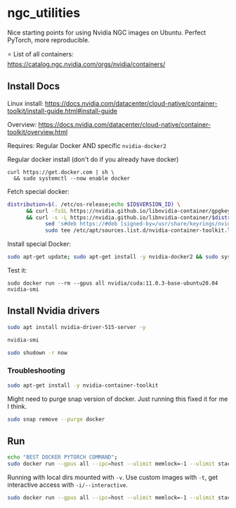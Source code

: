 # ngc_utilities
Nice starting points for using Nvidia NGC images on Ubuntu. Perfect PyTorch, more reproducible.

⭐️ List of all containers: https://catalog.ngc.nvidia.com/orgs/nvidia/containers/

## Install Docs

Linux install: https://docs.nvidia.com/datacenter/cloud-native/container-toolkit/install-guide.html#install-guide

Overview: https://docs.nvidia.com/datacenter/cloud-native/container-toolkit/overview.html

Requires: Regular Docker AND specific `nvidia-docker2`

Regular docker install (don't do if you already have docker)
```
curl https://get.docker.com | sh \
  && sudo systemctl --now enable docker
```

Fetch special docker:

```bash
distribution=$(. /etc/os-release;echo $ID$VERSION_ID) \
      && curl -fsSL https://nvidia.github.io/libnvidia-container/gpgkey | sudo gpg --dearmor -o /usr/share/keyrings/nvidia-container-toolkit-keyring.gpg \
      && curl -s -L https://nvidia.github.io/libnvidia-container/$distribution/libnvidia-container.list | \
            sed 's#deb https://#deb [signed-by=/usr/share/keyrings/nvidia-container-toolkit-keyring.gpg] https://#g' | \
            sudo tee /etc/apt/sources.list.d/nvidia-container-toolkit.list
```

Install special Docker:

```bash
sudo apt-get update; sudo apt-get install -y nvidia-docker2 && sudo systemctl restart docker
```

Test it:
```
sudo docker run --rm --gpus all nvidia/cuda:11.0.3-base-ubuntu20.04 nvidia-smi
```


## Install Nvidia drivers
```bash
sudo apt install nvidia-driver-515-server -y

nvidia-smi

sudo shudown -r now
```

### Troubleshooting

```bash
sudo apt-get install -y nvidia-container-toolkit
```

Might need to purge snap version of docker. Just running this fixed it for me I think. 
```bash
sudo snap remove --purge docker
```

## Run


```bash
echo "BEST DOCKER PYTORCH COMMAND";
sudo docker run --gpus all --ipc=host --ulimit memlock=-1 --ulimit stack=67108864 nvcr.io/nvidia/pytorch:22.08-py3 nvidia-smi
```

Running with local dirs mounted with `-v`. Use custom images with `-t`, get interactive access with `-i/--interactive`. 
```bash
sudo docker run --gpus all --ipc=host --ulimit memlock=-1 --ulimit stack=67108864 -v /home/kastan/ai/alpa:/workspace/alpa --interactive -t ngc_alpa bash
```
